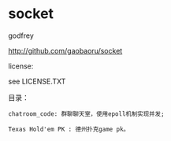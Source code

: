 # socket
  godfrey
  
  http://github.com/gaobaoru/socket

  license:

  see LICENSE.TXT

  目录：
	
	chatroom_code: 群聊聊天室，使用epoll机制实现并发;
	
	Texas Hold'em PK : 德州扑克game pk。

